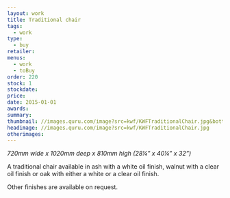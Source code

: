 ```yaml
---
layout: work
title: Traditional chair
tags:
  - work
type:
  - buy
retailer:
menus:
  - work
  - toBuy
order: 220
stock: 1
stockdate:
price:
date: 2015-01-01
awards:
summary:
thumbnail: //images.quru.com/image?src=kwf/KWFTraditionalChair.jpg&bottom=0.80625&top=0.14063&width=170
headimage: //images.quru.com/image?src=kwf/KWFTraditionalChair.jpg
otherimages:
---
```

_720mm wide x 1020mm deep x 810mm high (28&frac14;” x 40&frac14;” x 32”)_

A traditional chair available in ash with a white oil finish, walnut with a clear oil finish or oak with either a white or a clear oil finish.

Other finishes are available on request.
